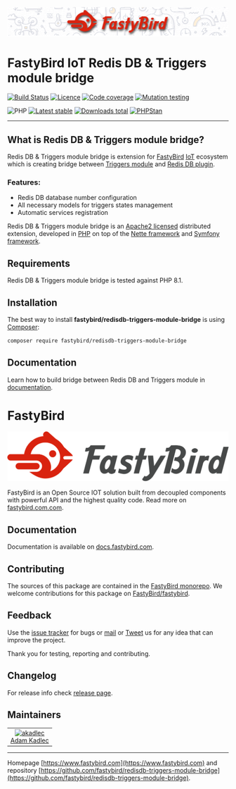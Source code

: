 <p align="center">
	<img src="https://github.com/fastybird/.github/blob/main/assets/repo_title.png?raw=true" alt="FastyBird"/>
</p>

# FastyBird IoT Redis DB & Triggers module bridge

[![Build Status](https://img.shields.io/github/actions/workflow/status/FastyBird/redisdb-triggers-module-bridge/ci.yaml?style=flat-square)](https://github.com/FastyBird/redisdb-triggers-module-bridge/actions)
[![Licence](https://img.shields.io/github/license/FastyBird/redisdb-triggers-module-bridge?style=flat-square)](https://github.com/FastyBird/redisdb-triggers-module-bridge/blob/main/LICENSE.md)
[![Code coverage](https://img.shields.io/coverallsCoverage/github/FastyBird/redisdb-triggers-module-bridge?style=flat-square)](https://coveralls.io/r/FastyBird/redisdb-triggers-module-bridge)
[![Mutation testing](https://img.shields.io/endpoint?style=flat-square&url=https%3A%2F%2Fbadge-api.stryker-mutator.io%2Fgithub.com%2FFastyBird%2Fredisdb-triggers-module-bridge%2Fmain)](https://dashboard.stryker-mutator.io/reports/github.com/FastyBird/redisdb-triggers-module-bridge/main)

![PHP](https://badgen.net/packagist/php/FastyBird/redisdb-triggers-module-bridge?cache=300&style=flat-square)
[![Latest stable](https://badgen.net/packagist/v/FastyBird/redisdb-triggers-module-bridge/latest?cache=300&style=flat-square)](https://packagist.org/packages/FastyBird/redisdb-triggers-module-bridge)
[![Downloads total](https://badgen.net/packagist/dt/FastyBird/redisdb-triggers-module-bridge?cache=300&style=flat-square)](https://packagist.org/packages/FastyBird/redisdb-triggers-module-bridge)
[![PHPStan](https://img.shields.io/badge/PHPStan-enabled-brightgreen.svg?style=flat-square)](https://github.com/phpstan/phpstan)

***

## What is Redis DB & Triggers module bridge?

Redis DB & Triggers module bridge is extension for [FastyBird](https://www.fastybird.com) [IoT](https://en.wikipedia.org/wiki/Internet_of_things) ecosystem
which is creating bridge between [Triggers module](https://github.com/FastyBird/triggers-module) and [Redis DB plugin](https://github.com/FastyBird/redisdb-plugin).

### Features:

- Redis DB database number configuration
- All necessary models for triggers states management
- Automatic services registration

Redis DB & Triggers module bridge is an [Apache2 licensed](http://www.apache.org/licenses/LICENSE-2.0) distributed extension, developed
in [PHP](https://www.php.net) on top of the [Nette framework](https://nette.org) and [Symfony framework](https://symfony.com).

## Requirements

Redis DB & Triggers module bridge is tested against PHP 8.1.

## Installation

The best way to install **fastybird/redisdb-triggers-module-bridge** is using [Composer](http://getcomposer.org/):

```sh
composer require fastybird/redisdb-triggers-module-bridge
```

## Documentation

Learn how to build bridge between Redis DB and Triggers module
in [documentation](https://github.com/FastyBird/redisdb-triggers-module-bridge/blob/main/docs/index.md).

# FastyBird

<p align="center">
	<img src="https://github.com/fastybird/.github/blob/main/assets/fastybird_row.svg?raw=true" alt="FastyBird"/>
</p>

FastyBird is an Open Source IOT solution built from decoupled components with powerful API and the highest quality code. Read more on [fastybird.com.com](https://www.fastybird.com).

## Documentation

Documentation is available on [docs.fastybird.com](https://docs.fastybird.com).

## Contributing

The sources of this package are contained in the [FastyBird monorepo](https://github.com/FastyBird/fastybird). We welcome contributions for this package on [FastyBird/fastybird](https://github.com/FastyBird/).

## Feedback

Use the [issue tracker](https://github.com/FastyBird/fastybird/issues) for bugs
or [mail](mailto:code@fastybird.com) or [Tweet](https://twitter.com/fastybird) us for any idea that can improve the
project.

Thank you for testing, reporting and contributing.

## Changelog

For release info check [release page](https://github.com/FastyBird/fastybird/releases).

## Maintainers

<table>
	<tbody>
		<tr>
			<td align="center">
				<a href="https://github.com/akadlec">
					<img alt="akadlec" width="80" height="80" src="https://avatars3.githubusercontent.com/u/1866672?s=460&amp;v=4" />
				</a>
				<br>
				<a href="https://github.com/akadlec">Adam Kadlec</a>
			</td>
		</tr>
	</tbody>
</table>

***
Homepage [https://www.fastybird.com](https://www.fastybird.com) and
repository [https://github.com/fastybird/redisdb-triggers-module-bridge](https://github.com/fastybird/redisdb-triggers-module-bridge).
